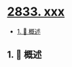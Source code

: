 # [2833. xxx](https://github.com/Tdahuyou/TNotes.leetcode/tree/main/notes/2833.%20xxx)

<!-- region:toc -->

- [1. 📝 概述](#1--概述)

<!-- endregion:toc -->

## 1. 📝 概述
